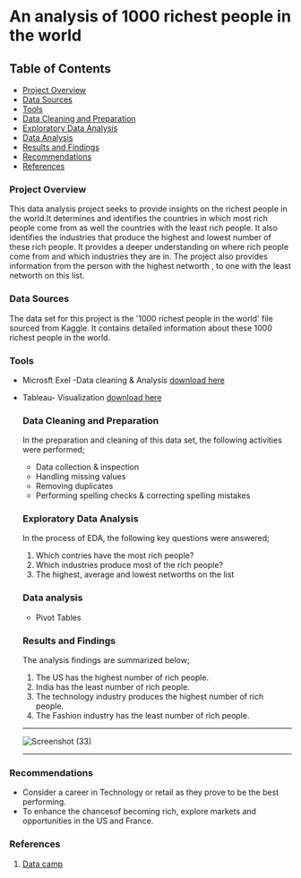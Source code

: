 # An analysis of 1000 richest people in the world

## Table of Contents
- [Project Overview](#project-overview)
- [Data Sources](#data-sources)
- [Tools](#tools)
- [Data Cleaning and Preparation](#data-cleaning-and-preparation)
- [Exploratory Data Analysis](#exploratory-data-analysis)
- [Data Analysis](#data-analysis)
- [Results and Findings](#results-and-findings)
- [Recommendations](#recommendations)
- [References](#references)
  



### Project Overview
This data analysis project seeks to provide insights on the richest people in the world.It determines and identifies the countries in which most rich people come from as well the countries with the least rich people. It also identifies the industries that produce the highest and lowest number of these rich people. It provides a deeper understanding on where rich people come from and which industries they are in. The project also provides information from the person with the highest networth , to one with the least networth on this list.

### Data Sources

The data set for this project is the '1000 richest people in the world' file sourced from Kaggle. It contains detailed information about these 1000 richest people in the world.

### Tools
- Microsft Exel -Data cleaning & Analysis [download here](https://microsoft.com) 
- Tableau- Visualization [download here](https://tableau.com)

  ### Data Cleaning and Preparation
  In the preparation and cleaning of this data set, the following activities were performed;
  - Data collection & inspection
  - Handling missing values
  - Removing duplicates
  - Performing spelling checks & correcting spelling mistakes
 
  ### Exploratory Data Analysis
    In the process of EDA, the following key questions were answered;
    1. Which contries have the most rich people?
    2. Which industries produce most of the rich people?
    3. The highest, average and lowest networths on the list

  ### Data analysis
  - Pivot Tables


  ### Results and Findings
  The analysis findings are summarized below;
  1. The US has the highest number of rich people.
  2. India has the least number of rich people.
  3. The technology industry produces the highest number of rich people.
  4. The Fashion industry has the least number of rich people.

  ---



    ![Screenshot (33)](https://github.com/user-attachments/assets/3dca0f9a-3863-486b-bb0a-6d430f014f10)

  ---
 


 ### Recommendations
 - Consider a career in Technology or retail as they prove to be the best performing.
 - To enhance the chancesof becoming rich, explore markets and opportunities in the US and France.

### References
  1. [Data camp](https://datacamp.com)
     
 
 
  
  
